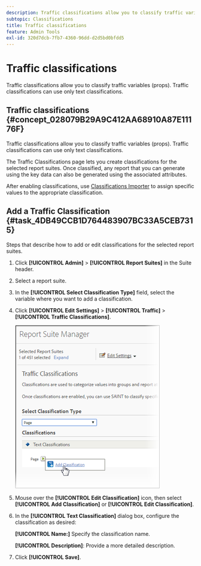 ```yaml
---
description: Traffic classifications allow you to classify traffic variables (props). Traffic classifications can use only text classifications.
subtopic: Classifications
title: Traffic classifications
feature: Admin Tools
exl-id: 320d7dcb-7fb7-4360-96dd-d2d5bd0bfdd5
---
```

# Traffic classifications

Traffic classifications allow you to classify traffic variables (props). Traffic classifications can use only text classifications.

## Traffic classifications {#concept_028079B29A9C412AA68910A87E11176F}

Traffic classifications allow you to classify traffic variables (props). Traffic classifications can use only text classifications.

The Traffic Classifications page lets you create classifications for the selected report suites. Once classified, any report that you can generate using the key data can also be generated using the associated attributes.

After enabling classifications, use [Classifications Importer](/help/components/classifications/importer/c-working-with-saint.md) to assign specific values to the appropriate classification.

## Add a Traffic Classification {#task_4DB49CCB1D764483907BC33A5CEB7315}

<!-- 

t_classification_add_traffic.xml

 -->

Steps that describe how to add or edit classifications for the selected report suites.

1. Click **[!UICONTROL Admin]** > **[!UICONTROL Report Suites]** in the Suite header.
1. Select a report suite.
1. In the **[!UICONTROL Select Classification Type]** field, select the variable where you want to add a classification.
1. Click **[!UICONTROL Edit Settings]** > **[!UICONTROL Traffic]** > **[!UICONTROL Traffic Classifications]**.

   ![Step Info](/help/admin/admin/assets/traffic-classification.png)

1. Mouse over the **[!UICONTROL Edit Classification]** icon, then select **[!UICONTROL Add Classification]** or **[!UICONTROL Edit Classification]**.
1. In the **[!UICONTROL Text Classification]** dialog box, configure the classification as desired:

   **[!UICONTROL Name:]** Specify the classification name.

   **[!UICONTROL Description]**: Provide a more detailed description.
1. Click **[!UICONTROL Save]**.
